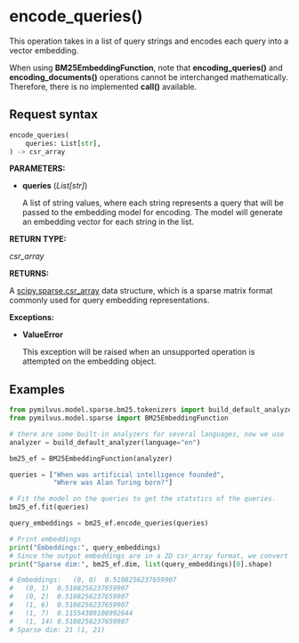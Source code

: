 # encode_queries()

This operation takes in a list of query strings and encodes each query into a vector embedding.

When using __BM25EmbeddingFunction__, note that __encoding_queries()__ and __encoding_documents()__ operations cannot be interchanged mathematically. Therefore, there is no implemented ____call__()__ available.

## Request syntax

```python
encode_queries(
    queries: List[str], 
) -> csr_array
```

__PARAMETERS:__

- __queries__ (_List[str]_)

    A list of string values, where each string represents a query that will be passed to the embedding model for encoding. The model will generate an embedding vector for each string in the list.

__RETURN TYPE:__

_csr_array_

__RETURNS:__

A [scipy.sparse.csr_array](https://docs.scipy.org/doc/scipy/reference/generated/scipy.sparse.csr_array.html) data structure, which is a sparse matrix format commonly used for query embedding representations.

__Exceptions:__

- __ValueError__

    This exception will be raised when an unsupported operation is attempted on the embedding object.

## Examples

```python
from pymilvus.model.sparse.bm25.tokenizers import build_default_analyzer
from pymilvus.model.sparse import BM25EmbeddingFunction

# there are some built-in analyzers for several languages, now we use 'en' for English.
analyzer = build_default_analyzer(language="en")

bm25_ef = BM25EmbeddingFunction(analyzer)

queries = ["When was artificial intelligence founded", 
           "Where was Alan Turing born?"]

# Fit the model on the queries to get the statstics of the queries.
bm25_ef.fit(queries)

query_embeddings = bm25_ef.encode_queries(queries)

# Print embeddings
print("Embeddings:", query_embeddings)
# Since the output embeddings are in a 2D csr_array format, we convert them to a list for easier manipulation.
print("Sparse dim:", bm25_ef.dim, list(query_embeddings)[0].shape)

# Embeddings:   (0, 0)  0.5108256237659907
#   (0, 1)  0.5108256237659907
#   (0, 2)  0.5108256237659907
#   (1, 6)  0.5108256237659907
#   (1, 7)  0.11554389108992644
#   (1, 14) 0.5108256237659907
# Sparse dim: 21 (1, 21)
```
